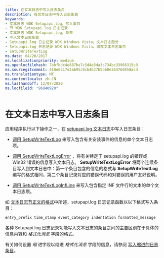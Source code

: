 ```yaml
---
title: 在文本日志中写入日志条目
description: 在文本日志中写入日志条目
keywords:
- 文本日志 WDK Setupapi.log，写入条目
- 节 WDK Setupapi.log 日志记录
- 文本日志 WDK Setupapi.log，章节
- 写入文本日志条目
- Setupapi.log 日志记录 WDK Windows Vista，文本日志部分
- Setupapi.log 日志记录 WDK Windows Vista，编写文本日志条目
- SetupWriteTextLog
ms.date: 04/20/2017
ms.localizationpriority: medium
ms.openlocfilehash: 7bbfbdc4e887be7c5d4e8da3c734bc33968315c8
ms.sourcegitcommit: 418e6617e2a695c9cb4b37b5b60e264760858acd
ms.translationtype: MT
ms.contentlocale: zh-CN
ms.lasthandoff: 12/07/2020
ms.locfileid: "96840920"
---
```

# <a name="writing-log-entries-in-a-text-log"></a>在文本日志中写入日志条目


应用程序执行以下操作之一，在 [setupapi.log 文本日志](setupapi-text-logs.md)中写入日志条目：

-   [调用 SetupWriteTextLog](calling-setupwritetextlog.md) 来写入包含有关安装事件的信息的单个文本日志项。

-   [调用 SetupWriteTextLogError](calling-setupwritetextlogerror.md) ，将有关特定于 setupapi.log 的错误或 Win32 错误的信息写入文本日志。 **SetupWriteTextLogError** 将两个连续条目写入到文本日志中：第一个条目包含的信息的格式与 **SetupWriteTextLog** 编写的格式相同，第二个条目记录对应的错误代码和对错误的用户友好说明。

-   [调用 SetupWriteTextLogInfLine](calling-setupwritetextloginfline.md) 来写入包含指定 INF 文件行的文本的单个文本日志项。

如 [文本日志节正文的格式](format-of-a-text-log-section-body.md)中所述，setupapi.log 日志记录函数以以下格式写入条目：

```cpp
entry_prefix time_stamp event_category indentation formatted_message
```

各种 Setupapi.log 日志记录功能写入文本日志的条目之间的主要区别在于具体的信息内容和 *格式化消息* 字段的格式。

有关如何设置 *缩* 进字段以缩进 *格式化消息* 字段的信息，请参阅 [写入缩进的日志条目](writing-indented-log-entries.md)。

 

 





